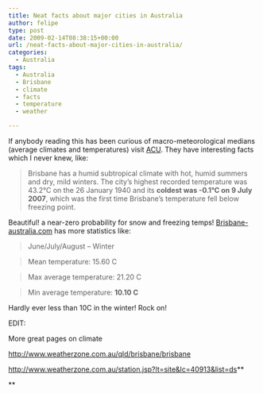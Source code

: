 ```yaml
---
title: Neat facts about major cities in Australia
author: felipe
type: post
date: 2009-02-14T08:38:15+00:00
url: /neat-facts-about-major-cities-in-australia/
categories:
  - Australia
tags:
  - Australia
  - Brisbane
  - climate
  - facts
  - temperature
  - weather

---
```

If anybody reading this has been curious of macro-meteorological medians (average climates and temperatures) visit [ACU][1]. They have interesting facts which I never knew, like:

> Brisbane has a humid subtropical climate with hot, humid summers and dry, mild winters. The city&#8217;s highest recorded temperature was 43.2°C on the 26 January 1940 and its **coldest was -0.1°C on 9 July 2007**, which was the first time Brisbane&#8217;s temperature fell below freezing point.

Beautiful! a near-zero probability for snow and freezing temps! [Brisbane-australia.com][2] has more statistics like:

> June/July/August &#8211; Winter
  
> Mean temperature: 15.60 C
  
> Max average temperature: 21.20 C
  
> Min average temperature: **10.10 C** 

Hardly ever less than 10C in the winter! Rock on!

EDIT:
  
More great pages on climate
  
 <http://www.weatherzone.com.au/qld/brisbane/brisbane>
  
 <http://www.weatherzone.com.au/station.jsp?lt=site&lc=40913&list=ds>**
  
**

 [1]: http://www.acu.edu.au/international/arrival_and_orientation/information_about_australia/
 [2]: http://www.brisbane-australia.com/brisbane-weather.html